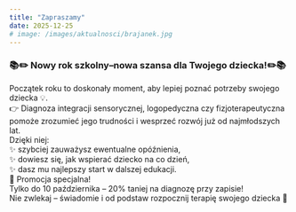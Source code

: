 ```yaml
---
title: "Zapraszamy"
date: 2025-12-25
# image: /images/aktualnosci/brajanek.jpg
---
```


### 📚✏️ Nowy rok szkolny–nowa szansa dla Twojego dziecka!✏️📚

<!--more-->

Początek roku to doskonały moment, aby lepiej poznać potrzeby swojego dziecka 💡.  
👉 Diagnoza integracji sensorycznej, logopedyczna czy fizjoterapeutyczna pomoże zrozumieć jego trudności i wesprzeć rozwój już od najmłodszych lat.  
Dzięki niej:  
✨ szybciej zauważysz ewentualne opóźnienia,  
✨ dowiesz się, jak wspierać dziecko na co dzień,  
✨ dasz mu najlepszy start w dalszej edukacji.  
🎉 Promocja specjalna!  
Tylko do 10 października – 20% taniej na diagnozę przy zapisie!  
Nie zwlekaj – świadomie i od podstaw rozpocznij terapię swojego dziecka 💙

